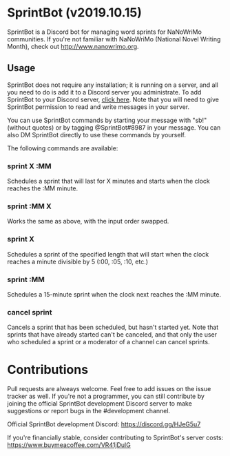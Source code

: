 # SprintBot (v2019.10.15)
SprintBot is a Discord bot for managing word sprints for NaNoWriMo communities. If you're not familiar with NaNoWriMo (National Novel Writing Month), check out http://www.nanowrimo.org.

## Usage
SprintBot does not require any installation; it is running on a server, and all you need to do is add it to a Discord server you administrate. To add SprintBot to your Discord server, [click here](https://discordapp.com/api/oauth2/authorize?client_id=632592411838775318&permissions=3072&scope=bot). Note that you will need to give SprintBot permission to read and write messages in your server.

You can use SprintBot commands by starting your message with "sb!" (without quotes) or by tagging @SprintBot#8987 in your message. You can also DM SprintBot directly to use these commands by yourself.

The following commands are available:

### sprint X :MM
Schedules a sprint that will last for X minutes and starts when the clock reaches the :MM minute.

### sprint :MM X
Works the same as above, with the input order swapped.

### sprint X
Schedules a sprint of the specified length that will start when the clock reaches a minute divisible by 5 (:00, :05, :10, etc.)

### sprint :MM
Schedules a 15-minute sprint when the clock next reaches the :MM minute.

### cancel sprint
Cancels a sprint that has been scheduled, but hasn't started yet. Note that sprints that have already started can't be canceled, and that only the user who scheduled a sprint or a moderator of a channel can cancel sprints.

# Contributions

Pull requests are alweays welcome. Feel free to add issues on the issue tracker as well. If you're not a programmer, you can still contribute by joining the official SprintBot development Discord server to make suggestions or report bugs in the #development channel.

Official SprintBot development Discord: https://discord.gg/HJeG5u7

If you're financially stable, consider contributing to SprintBot's server costs: https://www.buymeacoffee.com/VR41jDulG
